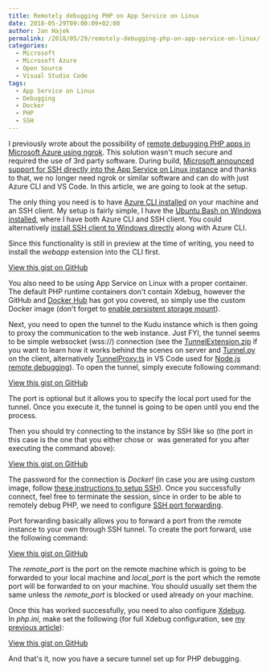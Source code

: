 ```yaml
---
title: Remotely debugging PHP on App Service on Linux
date: 2018-05-29T09:00:09+02:00
author: Jan Hajek
permalink: /2018/05/29/remotely-debugging-php-on-app-service-on-linux/
categories:
  - Microsoft
  - Microsoft Azure
  - Open Source
  - Visual Studio Code
tags:
  - App Service on Linux
  - Debugging
  - Docker
  - PHP
  - SSH
---
```


<p>I previously wrote about the possibility of <a href="https://hajekj.net/2016/09/06/remotely-debugging-php-on-azure-web-apps-with-ngrok/">remote debugging PHP apps in Microsoft Azure using ngrok</a>. This solution wasn't much secure and required the use of 3rd party software. During build, <a href="https://docs.microsoft.com/en-us/azure/app-service/containers/app-service-linux-ssh-support">Microsoft announced support for SSH directly into the App Service on Linux instance</a>&nbsp;and thanks to that, we no longer need ngrok or similar software and can do with just Azure CLI and VS Code. In this article, we are going to look at the setup.</p>



<!--more-->



<p>The only thing you need is to have <a href="https://docs.microsoft.com/en-us/cli/azure/install-azure-cli?view=azure-cli-latest">Azure CLI installed</a> on your machine and an SSH client. My setup is fairly simple, I have the <a href="https://docs.microsoft.com/en-us/windows/wsl/install-win10">Ubuntu Bash on Windows installed</a>, where I have both Azure CLI and SSH client. You could alternatively <a href="https://blogs.msdn.microsoft.com/commandline/2018/01/22/openssh-in-windows-10/">install SSH client to Windows directly</a> along with Azure CLI.</p>



<p>Since this functionality is still in preview at the time of writing, you need to install the&nbsp;<em>webapp</em> extension into the CLI first.</p>


<!-- wp:coblocks/gist {"url":"https://gist.github.com/hajekj/17ab3a7a18b1ad545ff000252dc35451","file":"614-1.sh","coblocks":[]} -->
<div class="wp-block-coblocks-gist"><script src="https://gist.github.com/hajekj/17ab3a7a18b1ad545ff000252dc35451.js?file=614-1.sh"></script><noscript><a href="https://gist.github.com/hajekj/17ab3a7a18b1ad545ff000252dc35451#file-614-1-sh">View this gist on GitHub</a></noscript></div>
<!-- /wp:coblocks/gist -->


<p>You also need to be using App Service on Linux with a proper container. The default PHP runtime containers don't contain Xdebug, however the GitHub and <a href="https://hub.docker.com/r/appsvc/php/tags/">Docker Hub</a> has got you covered, so simply use the custom Docker image (don't forget to <a href="https://docs.microsoft.com/en-us/azure/app-service/containers/app-service-linux-faq#custom-containers">enable persistent storage mount</a>).</p>



<p>Next, you need to open the tunnel to the Kudu instance which is then going to proxy the communication to the web instance. Just FYI, the tunnel seems to be simple websocket (wss://) connection (see the <a href="https://github.com/Azure-App-Service/kudu/blob/master/kudu/TunnelExtension.zip">TunnelExtension.zip</a> if you want to learn how it works behind the scenes on server and <a href="https://github.com/Azure/azure-cli-extensions/blob/2eda2edac1b472f8d8980c8ed645feb8452e5a71/src/webapp/azext_webapp/tunnel.py">Tunnel.py</a> on the client, alternatively <a href="https://github.com/Microsoft/vscode-azuretools/blob/master/appservice/src/TunnelProxy.ts">TunnelProxy.ts</a> in VS Code used for <a href="https://medium.com/@auchenberg/introducing-remote-debugging-of-node-js-apps-on-azure-app-service-from-vs-code-in-public-preview-9b8d83a6e1f0">Node.js remote debugging</a>). To open the tunnel, simply execute following command:</p>


<!-- wp:coblocks/gist {"url":"https://gist.github.com/hajekj/17ab3a7a18b1ad545ff000252dc35451","file":"614-2.sh","coblocks":[]} -->
<div class="wp-block-coblocks-gist"><script src="https://gist.github.com/hajekj/17ab3a7a18b1ad545ff000252dc35451.js?file=614-2.sh"></script><noscript><a href="https://gist.github.com/hajekj/17ab3a7a18b1ad545ff000252dc35451#file-614-2-sh">View this gist on GitHub</a></noscript></div>
<!-- /wp:coblocks/gist -->


<p>The port is optional but it allows you to specify the local port used for the tunnel. Once you execute it, the tunnel is going to be open until you end the process.</p>



<p>Then you should try connecting to the instance by SSH like so (the port in this case is the one that you either chose or&nbsp; was generated for you after executing the command above):</p>


<!-- wp:coblocks/gist {"url":"https://gist.github.com/hajekj/17ab3a7a18b1ad545ff000252dc35451","file":"614-3.sh","coblocks":[]} -->
<div class="wp-block-coblocks-gist"><script src="https://gist.github.com/hajekj/17ab3a7a18b1ad545ff000252dc35451.js?file=614-3.sh"></script><noscript><a href="https://gist.github.com/hajekj/17ab3a7a18b1ad545ff000252dc35451#file-614-3-sh">View this gist on GitHub</a></noscript></div>
<!-- /wp:coblocks/gist -->


<p>The password for the connection is&nbsp;<em>Docker!</em> (in case you are using custom image, follow <a href="https://docs.microsoft.com/en-us/azure/app-service/containers/tutorial-custom-docker-image#connect-to-web-app-for-containers-using-ssh">these instructions to setup SSH</a>). Once you successfully connect, feel free to terminate the session, since in order to be able to remotely debug PHP, we need to configure <a href="https://help.ubuntu.com/community/SSH/OpenSSH/PortForwarding">SSH port forwarding</a>.</p>



<p>Port forwarding basically allows you to forward a port from the remote instance to your own through SSH tunnel. To create the port forward, use the following command:</p>


<!-- wp:coblocks/gist {"url":"https://gist.github.com/hajekj/17ab3a7a18b1ad545ff000252dc35451","file":"614-4.sh","coblocks":[]} -->
<div class="wp-block-coblocks-gist"><script src="https://gist.github.com/hajekj/17ab3a7a18b1ad545ff000252dc35451.js?file=614-4.sh"></script><noscript><a href="https://gist.github.com/hajekj/17ab3a7a18b1ad545ff000252dc35451#file-614-4-sh">View this gist on GitHub</a></noscript></div>
<!-- /wp:coblocks/gist -->


<p>The&nbsp;<em>remote_port</em> is the port on the remote machine which is going to be forwarded to your local machine and&nbsp;<em>local_port</em> is the port which the remote port will be forwarded to on your machine. You should usually set them the same unless the <i>remote_port</i>&nbsp;is blocked or used already on your machine.</p>



<p>Once this has worked successfully, you need to also configure <a href="https://xdebug.org/">Xdebug</a>. In&nbsp;<em>php.ini</em>, make set the following (for full Xdebug configuration, see <a href="https://hajekj.net/2016/09/06/remotely-debugging-php-on-azure-web-apps-with-ngrok/">my previous article</a>):</p>


<!-- wp:coblocks/gist {"url":"https://gist.github.com/hajekj/17ab3a7a18b1ad545ff000252dc35451","file":"614-5.ini","coblocks":[]} -->
<div class="wp-block-coblocks-gist"><script src="https://gist.github.com/hajekj/17ab3a7a18b1ad545ff000252dc35451.js?file=614-5.ini"></script><noscript><a href="https://gist.github.com/hajekj/17ab3a7a18b1ad545ff000252dc35451#file-614-5-ini">View this gist on GitHub</a></noscript></div>
<!-- /wp:coblocks/gist -->


<p>And that's it, now you have a secure tunnel set up for PHP debugging.</p>
